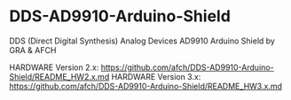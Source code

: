 # DDS-AD9910-Arduino-Shield
DDS (Direct Digital Synthesis) Analog Devices AD9910 Arduino Shield by GRA &amp; AFCH

HARDWARE Version 2.x: https://github.com/afch/DDS-AD9910-Arduino-Shield/README_HW2.x.md
HARDWARE Version 3.x: https://github.com/afch/DDS-AD9910-Arduino-Shield/README_HW3.x.md
